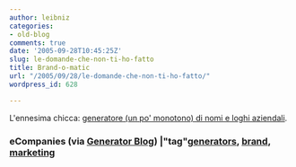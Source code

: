 ```yaml
---
author: leibniz
categories:
- old-blog
comments: true
date: '2005-09-28T10:45:25Z'
slug: le-domande-che-non-ti-ho-fatto
title: Brand-o-matic
url: "/2005/09/28/le-domande-che-non-ti-ho-fatto/"
wordpress_id: 628

---
```

L'ennesima chicca: [generatore (un po' monotono) di nomi e loghi aziendali](https://lekkerdesign.com/ray/folio/projects/ecompanies/ecompanies.htm).  


### eCompanies (via [Generator Blog](https://generatorblog.blogspot.com/)) |"tag"[generators](https://www.technorati.com/tags/generators), [brand](https://www.technorati.com/tags/brand), [marketing](https://www.technorati.com/tags/marketing)
